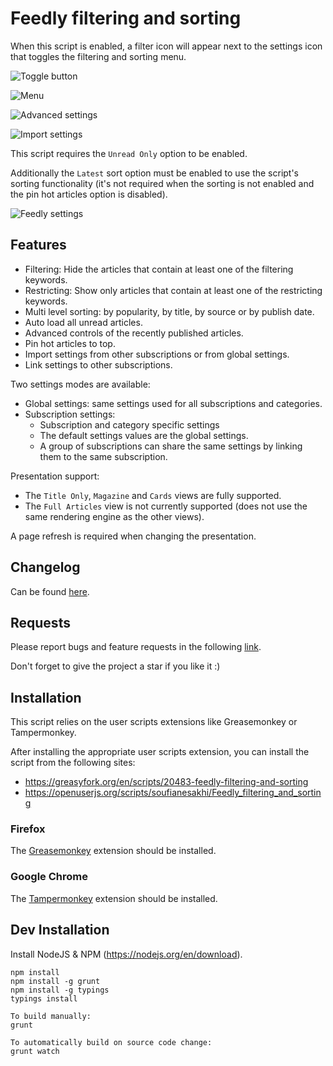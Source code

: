 # Feedly filtering and sorting

When this script is enabled, a filter icon will appear next to the settings icon that toggles the filtering and sorting menu.

![Toggle button](https://raw.githubusercontent.com/soufianesakhi/feedly-filtering-and-sorting/master/screenshots/toggle%20button.PNG)

![Menu](https://raw.githubusercontent.com/soufianesakhi/feedly-filtering-and-sorting/master/screenshots/menu.PNG)

![Advanced settings](https://raw.githubusercontent.com/soufianesakhi/feedly-filtering-and-sorting/master/screenshots/menu_advanced.PNG)

![Import settings](https://raw.githubusercontent.com/soufianesakhi/feedly-filtering-and-sorting/master/screenshots/settings_controls.PNG)

This script requires the `Unread Only` option to be enabled.

Additionally the `Latest` sort option must be enabled to use the script's sorting functionality (it's not required when the sorting is not enabled and the pin hot articles option is disabled).

![Feedly settings](https://raw.githubusercontent.com/soufianesakhi/feedly-filtering-and-sorting/master/screenshots/feedly_settings.PNG)

## Features

- Filtering: Hide the articles that contain at least one of the filtering keywords.
- Restricting: Show only articles that contain at least one of the restricting keywords.
- Multi level sorting: by popularity, by title, by source or by publish date.
- Auto load all unread articles.
- Advanced controls of the recently published articles.
- Pin hot articles to top.
- Import settings from other subscriptions or from global settings.
- Link settings to other subscriptions.

Two settings modes are available: 
- Global settings: same settings used for all subscriptions and categories.
- Subscription settings:
  - Subscription and category specific settings
  - The default settings values are the global settings.
  - A group of subscriptions can share the same settings by linking them to the same subscription.

Presentation support:
- The `Title Only`, `Magazine` and `Cards` views are fully supported.
- The `Full Articles` view is not currently supported (does not use the same rendering engine as the other views).

A page refresh is required when changing the presentation.

## Changelog
Can be found [here](https://github.com/soufianesakhi/feedly-filtering-and-sorting/releases).

## Requests
Please report bugs and feature requests in the following [link](https://github.com/soufianesakhi/feedly-filtering-and-sorting/issues).

Don't forget to give the project a star if you like it :)

## Installation

This script relies on the user scripts extensions like Greasemonkey or Tampermonkey.

After installing the appropriate user scripts extension, you can install the script from the following sites:
- https://greasyfork.org/en/scripts/20483-feedly-filtering-and-sorting
- https://openuserjs.org/scripts/soufianesakhi/Feedly_filtering_and_sorting

### Firefox

The [Greasemonkey](https://addons.mozilla.org/en-US/firefox/addon/greasemonkey/) extension should be installed.

###  Google Chrome

The [Tampermonkey](https://chrome.google.com/webstore/detail/tampermonkey/dhdgffkkebhmkfjojejmpbldmpobfkfo?hl=en) extension should be installed.

## Dev Installation
Install NodeJS & NPM (https://nodejs.org/en/download).

```
npm install
npm install -g grunt
npm install -g typings
typings install

To build manually:
grunt

To automatically build on source code change:
grunt watch
```
